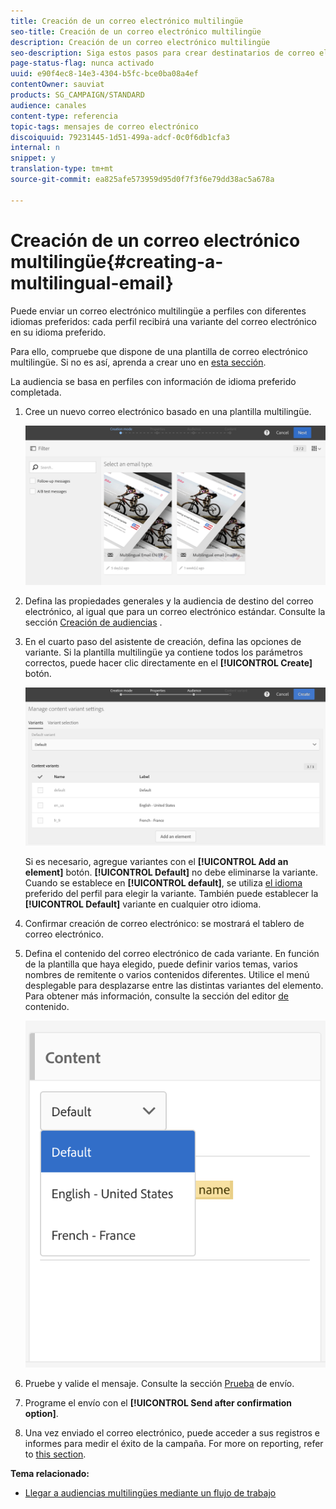 ```yaml
---
title: Creación de un correo electrónico multilingüe
seo-title: Creación de un correo electrónico multilingüe
description: Creación de un correo electrónico multilingüe
seo-description: Siga estos pasos para crear destinatarios de correo electrónico multilingües con distintos idiomas preferidos.
page-status-flag: nunca activado
uuid: e90f4ec8-14e3-4304-b5fc-bce0ba08a4ef
contentOwner: sauviat
products: SG_CAMPAIGN/STANDARD
audience: canales
content-type: referencia
topic-tags: mensajes de correo electrónico
discoiquuid: 79231445-1d51-499a-adcf-0c0f6db1cfa3
internal: n
snippet: y
translation-type: tm+mt
source-git-commit: ea825afe573959d95d0f7f3f6e79dd38ac5a678a

---
```



# Creación de un correo electrónico multilingüe{#creating-a-multilingual-email}

Puede enviar un correo electrónico multilingüe a perfiles con diferentes idiomas preferidos: cada perfil recibirá una variante del correo electrónico en su idioma preferido.

Para ello, compruebe que dispone de una plantilla de correo electrónico multilingüe. Si no es así, aprenda a crear uno en [esta sección](../../start/using/creating-a-multilingual-template.md).

La audiencia se basa en perfiles con información de idioma preferido completada.

1. Cree un nuevo correo electrónico basado en una plantilla [](../../start/using/creating-a-multilingual-template.md)multilingüe.

   ![](assets/multi_create1.png)

1. Defina las propiedades generales y la audiencia de destino del correo electrónico, al igual que para un correo electrónico estándar. Consulte la sección [Creación de audiencias](../../audiences/using/creating-audiences.md) .
1. En el cuarto paso del asistente de creación, defina las opciones de variante. Si la plantilla [](../../start/using/creating-a-multilingual-template.md) multilingüe ya contiene todos los parámetros correctos, puede hacer clic directamente en el **[!UICONTROL Create]** botón.

   ![](assets/multi_create4.png)

   Si es necesario, agregue variantes con el **[!UICONTROL Add an element]** botón. **[!UICONTROL Default]** no debe eliminarse la variante. Cuando se establece en **[!UICONTROL default]**, se utiliza [el idioma](../../audiences/using/creating-profiles.md) preferido del perfil para elegir la variante. También puede establecer la **[!UICONTROL Default]** variante en cualquier otro idioma.

1. Confirmar creación de correo electrónico: se mostrará el tablero de correo electrónico.
1. Defina el contenido del correo electrónico de cada variante. En función de la plantilla que haya elegido, puede definir varios temas, varios nombres de remitente o varios contenidos diferentes. Utilice el menú desplegable para desplazarse entre las distintas variantes del elemento. Para obtener más información, consulte la sección del editor [de](../../designing/using/overview.md) contenido.

   ![](assets/multi_selectcontent.png)

1. Pruebe y valide el mensaje. Consulte la sección [Prueba](../../sending/using/managing-test-profiles-and-sending-proofs.md#sending-proofs) de envío.
1. Programe el envío con el **[!UICONTROL Send after confirmation option]**.
1. Una vez enviado el correo electrónico, puede acceder a sus registros e informes para medir el éxito de la campaña. For more on reporting, refer to [this section](../../reporting/using/about-dynamic-reports.md).

**Tema relacionado:**

* [Llegar a audiencias multilingües mediante un flujo de trabajo](https://helpx.adobe.com/campaign/kb/simplify-campaign-management.html#Engageyourcustomersateverystep)
